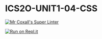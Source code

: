 # ICS2O-UNIT1-04-CSS

[![Mr Coxall's Super Linter](https://github.com/parsa-tahavori/ICS2O-UNIT1-04-CSS/workflows/Mr%20Coxall's%20Super%20Linter/badge.svg)](https://github.com/parsa-tahavori/ICS2O-UNIT1-04-CSS>/actions/)

[![Run on Repl.it](https://repl.it/badge/github/parsa-tahavori/ICS2O-UNIT1-04-CSS)](https://repl.it/github/parsa-tahavori/ICS2O-UNIT1-04-CSS)

